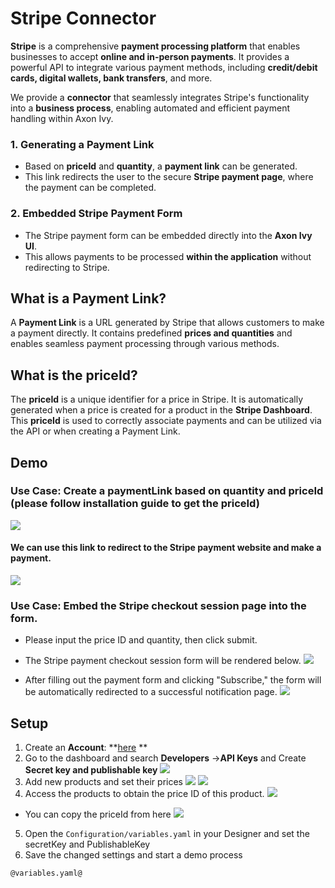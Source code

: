 # Stripe Connector

**Stripe** is a comprehensive **payment processing platform** that enables businesses to accept **online and in-person payments**. It provides a powerful API to integrate various payment methods, including **credit/debit cards, digital wallets, bank transfers**, and more.

We provide a **connector** that seamlessly integrates Stripe's functionality into a **business process**, enabling automated and efficient payment handling within Axon Ivy.


### 1. Generating a Payment Link
 * Based on **priceId** and **quantity**, a **payment link** can be generated.
 * This link redirects the user to the secure **Stripe payment page**, where the payment can be completed.

### 2. Embedded Stripe Payment Form
 * The Stripe payment form can be embedded directly into the **Axon Ivy UI**.
 * This allows payments to be processed **within the application** without redirecting to Stripe.


## What is a Payment Link?
A **Payment Link** is a URL generated by Stripe that allows customers to make a payment directly. It contains predefined **prices and quantities** and enables seamless payment processing through various methods.


## What is the priceId?
The **priceId** is a unique identifier for a price in Stripe. It is automatically generated when a price is created for a product in the **Stripe Dashboard**. This **priceId** is used to correctly associate payments and can be utilized via the API or when creating a Payment Link.



## Demo

### Use Case: Create a paymentLink based on quantity and priceId (please follow installation guide to get the priceId)
![](images/create_paymentLink.png) 

#### We can use this link to redirect to the Stripe payment website and make a payment.
![](images/redirect_to_paymentLink.png)

### Use Case: Embed the Stripe checkout session page into the form.

- Please input the price ID and quantity, then click submit.
- The Stripe payment checkout session form will be rendered below.
![](images/create_embed_checkout_session.png)

- After filling out the payment form and clicking "Subscribe," the form will be automatically redirected to a successful notification page.
![](images/return_successful_page.png)

## Setup
1. Create an **Account**: **[here](https://stripe.com/en-de) **
2. Go to the dashboard and search **Developers** ->**API Keys** and Create **Secret key and publishable key**
![](images/create_api_keys.png)
3. Add new products and set their prices
![](images/Create_products.png)
![](images/add_product.png)
4. Access the products to obtain the price ID of this product.
![](images/go_to_product_get_priceId.png)
  - You can copy the priceId from here 
![](images/copy_priceId.png)
5. Open the `Configuration/variables.yaml` in your Designer and set the secretKey and PublishableKey
6. Save the changed settings and start a demo process

```
@variables.yaml@
```
